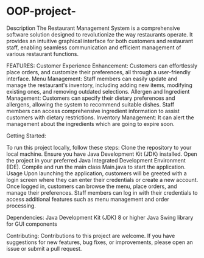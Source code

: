 # OOP-project-
Description
The Restaurant Management System is a comprehensive software solution designed to revolutionize the way restaurants operate. It provides an intuitive graphical interface for both customers and restaurant staff, enabling seamless communication and efficient management of various restaurant functions.

FEATURES:
Customer Experience Enhancement: Customers can effortlessly  place orders, and customize their preferences, all through a user-friendly interface.
Menu Management: Staff members can easily update and manage the restaurant's inventory, including adding new items, modifying existing ones, and removing outdated selections.
Allergen and Ingredient Management: Customers can specify their dietary preferences and allergens, allowing the system to recommend suitable dishes. Staff members can access comprehensive ingredient information to assist customers with dietary restrictions.
Inventory Management: It can alert the management about the ingredients which are going to expire soon.

Getting Started:

To run this project locally, follow these steps:
Clone the repository to your local machine.
Ensure you have Java Development Kit (JDK) installed.
Open the project in your preferred Java Integrated Development Environment (IDE).
Compile and run the main class Main.java to start the application.
Usage
Upon launching the application, customers will be greeted with a login screen where they can enter their credentials or create a new account.
Once logged in, customers can browse the menu, place orders, and manage their preferences.
Staff members can log in with their credentials to access additional features such as menu management and order processing.

Dependencies:
Java Development Kit (JDK) 8 or higher
Java Swing library for GUI components

Contributing:
Contributions to this project are welcome. If you have suggestions for new features, bug fixes, or improvements, please open an issue or submit a pull request.


